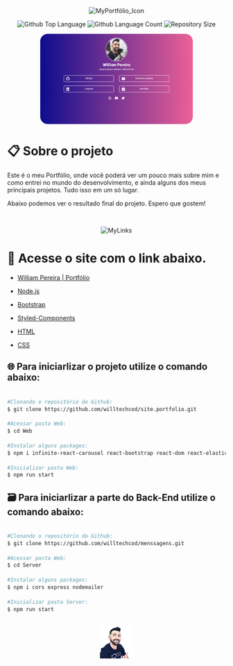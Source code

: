   <p align="center">
  <img alt="MyPortfólio_Icon" src="https://i.imgur.com/EAp3zw7.png" width="30%"> 
  </p>

  <p align="center">
  <img alt="Github Top Language" src="https://img.shields.io/github/languages/top/degabrielofi/MyPortfolio?color=60dbfc">
  <img alt="Github Language Count" src="https://img.shields.io/github/languages/count/degabrielofi/MyPortfolio?color=60dbfc">
  <img alt="Repository Size" src="https://img.shields.io/github/repo-size/degabrielofi/MyPortfolio?color=60dbfc">
</p>

<p align="center">
  <img alt="MyLinks" src="./GitHub/Mockup.png" width="70%"> 
  </p>

# :clipboard: Sobre o projeto

Este é o meu Portfólio, onde você poderá ver um pouco mais sobre mim e como entrei no mundo do desenvolvimento, e ainda alguns dos meus principais projetos. Tudo isso em um só lugar.

Abaixo podemos ver o resultado final do projeto. Espero que gostem!

<br>
<p align="center">
  <img alt="MyLinks" src="./GitHub/MyPortfólio.gif" width="70%"> 
  </p>

# 🔗 Acesse o site com o link abaixo.

- [William Pereira | Portfólio](https://www.willtechcod.com/)

- [Node.js](https://nodejs.org/en/)
- [Bootstrap](https://getbootstrap.com/)
- [Styled-Components](https://styled-components.com/)
- [HTML](https://developer.mozilla.org/pt-BR/docs/Web/HTML)
- [CSS](https://developer.mozilla.org/pt-BR/docs/Web/CSS)

## 🌐 Para iniciarlizar o projeto utilize o comando abaixo:

```bash

#Clonando o repositório do Github:
$ git clone https://github.com/willtechcod/site.portfolio.git

#Acessar pasta Web:
$ cd Web

#Instalar alguns packages:
$ npm i infinite-react-carousel react-bootstrap react-dom react-elastic-carousel react-icons react-router-dom styled-components sweetalert2 sweetalert2-react-content

#Inicializar pasta Web:
$ npm run start

```

## 🗃️ Para iniciarlizar a parte do Back-End utilize o comando abaixo:

```bash

#Clonando o repositório do Github:
$ git clone https://github.com/willtechcod/menssagens.git

#Acessar pasta Web:
$ cd Server

#Instalar alguns packages:
$ npm i cors express nodemailer

#Inicializar pasta Server:
$ npm run start

```

##

<p align="center">
  <img src="./GitHub/Icon.png" width="15%">
  </p>
